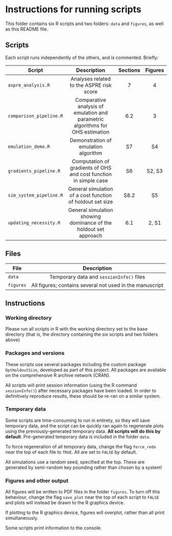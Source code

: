 # Instructions for running scripts

This folder contains six R scripts and two folders: ```data``` and ```figures```, as well as this README file.


## Scripts

Each script runs independently of the others, and is commented. Briefly:

| Script  | Description | Sections | Figures |
| ------------- |:-------------:|:-------------:|:-------------:|
| ```aspre_analysis.R```      | Analyses related to the ASPRE risk score | 7 | 4 |
|```comparison_pipeline.R``` | Comparative analysis of emulation and parametric algorithms for OHS estimation | 6.2 | 3 |
| ```emulation_demo.R``` | Demonstration of emulation algorithm | S7 | S4 |
| ```gradients_pipeline.R``` | Computation of gradients of OHS and cost function in simple case| S6 |S2, S3|
| ```sim_system_pipeline.R```| General simulation of a cost function of holdout set size | S8.2 | S5 |
| ```updating_necessity.R```|General simulation showing dominance of the holdout set approach | 6.1 | 2, S1 | 

## Files

| File  | Description |
| ------------- |:-------------:|
| ```data``` | Temporary data and ```sessionInfo()``` files |
|```figures``` | All figures; contains several not used in the manuscript |


## Instructions 

### Working directory

Please run all scripts in R with the working directory set to the base directory (that is, the directory containing the six scripts and two folders above)


### Packages and versions

These scripts use several packages including the custom package ```OptHoldoutSize```, developed as part of this project. All packages are available on the comprehensive R archive network (CRAN).

All scripts will print session information (using the R command ```sessionInfo()```) after necessary packages have been loaded. In order to definitively reproduce results, these should be re-ran on a similar system.

### Temporary data

Some scripts are time-consuming to run in entirety, so they will save temporary data, and the script can be quickly ran again to regenerate plots using the previously-generated temporary data. **All scripts will do this by default**. Pre-generated temporary data is included in the folder ```data```.

To force regeneration of all temporary data, change the flag ```force_redo``` near the top of each file to ```TRUE```. All are set to ```FALSE``` by default.

All simulations use a random seed, specified at the top. These are generated by semi-random key pounding rather than chosen by a system!


### Figures and other output

All figures will be written to PDF files in the folder ```figures```. To turn off this behaviour, change the flag ```save_plot``` near the top of each script to ```FALSE``` and plots will instead be drawn to the R graphics device. 

If plotting to the R graphics device, figures will overplot, rather than all print simultaneously. 

Some scripts print information to the console.
